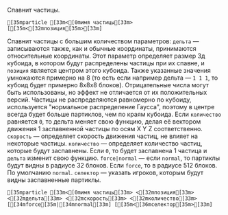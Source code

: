 Спавнит частицы.
```ansi
[35mparticle [33m<[0mимя частицы[33m> [[35m<[32mпозиция[35m>[33m]
```
Спавнит частицы с большим количеством параметров:
`дельта` — записываются также, как и обычные координаты, принимаются относительные координаты. Этот параметр определяет размер 3д кубоида, в котором будут распределены частицы при их спавне, и `позиция` является центром этого кубоида. Также указанные значения умножаются примерно на 8 (то есть если например дельта — `1 1 1`, то кубоид будет примерно 8х8х8 блоков). Отрицательные числа могут быть использованы, но эффект не отличается от их положительных версий. Частицы не распределяются равномерно по кубоиду, используется "нормальное распределение Гаусса", поэтому в центре всегда будет больше партиклов, чем по краям кубоида. Если `количество` равняется `0`, то дельта меняет свою функцию, делая её вектором движения 1 заспавненной частицы по осям X Y Z соответственно.
`скорость` — определяет скорость движения частиц, не влияет на некоторые частицы.
`количество` — определяет количество частиц, которые будут заспавнены. Если `0`, то будет заспавнена 1 частица и `дельта` изменит свою функцию.
`force|normal` — если `normal`, то партиклы будут видны в радиусе 32 блоков. Если `force`, то в радиусе 512 блоков. По умолчанию `normal`.
`селектор` — указать игроков, которым будут видны заспавненные партиклы.
```ansi
[35mparticle [33m<[0mимя частицы[33m> <[32mпозиция[33m> <[32mдельта[33m> <[32mскорость[33m> <[32mколичество[33m> [[34mforce[35m|[34mnormal[33m] [[35m<[36mселектор[35m>[33m]
```